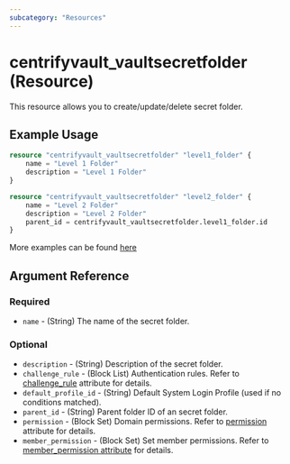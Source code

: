 ```yaml
---
subcategory: "Resources"
---
```


# centrifyvault_vaultsecretfolder (Resource)

This resource allows you to create/update/delete secret folder.

## Example Usage

```terraform
resource "centrifyvault_vaultsecretfolder" "level1_folder" {
    name = "Level 1 Folder"
    description = "Level 1 Folder"
}

resource "centrifyvault_vaultsecretfolder" "level2_folder" {
    name = "Level 2 Folder"
    description = "Level 2 Folder"
    parent_id = centrifyvault_vaultsecretfolder.level1_folder.id
}
```

More examples can be found [here](https://github.com/marcozj/terraform-provider-centrifyvault/tree/main/examples/centrifyvault_vaultsecret)

## Argument Reference

### Required

- `name` - (String) The name of the secret folder.

### Optional

- `description` - (String) Description of the secret folder.
- `challenge_rule` - (Block List) Authentication rules. Refer to [challenge_rule](/docs/resources/attribute/challengerule.md) attribute for details.
- `default_profile_id` - (String) Default System Login Profile (used if no conditions matched).
- `parent_id` - (String) Parent folder ID of an secret folder.
- `permission` - (Block Set) Domain permissions. Refer to [permission](/docs/resources/attribute/permission.md) attribute for details.
- `member_permission` - (Block Set) Set member permissions. Refer to [member_permission attribute](/docs/resources/attribute/permission.md) for details.
